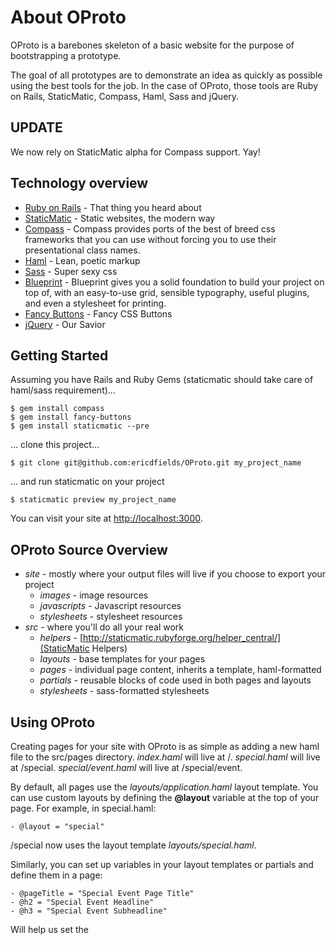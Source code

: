 About OProto
=============
OProto is a barebones skeleton of a basic website for the purpose of bootstrapping a prototype. 

The goal of all prototypes are to demonstrate an idea as quickly as possible using the best tools for the job. In the case of OProto, those tools are Ruby on Rails, StaticMatic, Compass, Haml, Sass and jQuery.

UPDATE
-------------
We now rely on StaticMatic alpha for Compass support. Yay!

Technology overview
-------------
* [Ruby on Rails](http://rubyonrails.org) - That thing you heard about
* [StaticMatic](http://staticmatic.rubyforge.org/) - Static websites, the modern way
* [Compass](http://compass-style.org/) - Compass provides ports of the best of breed css frameworks that you can use without forcing you to use their presentational class names.
* [Haml](http://haml-lang.com) - Lean, poetic markup
* [Sass](http://sass-lang.com) - Super sexy css
* [Blueprint](http://www.blueprintcss.org/) - Blueprint gives you a solid foundation to build your project on top of, with an easy-to-use grid, sensible typography, useful plugins, and even a stylesheet for printing.
* [Fancy Buttons](http://github.com/imathis/fancy-buttons/) - Fancy CSS Buttons
* [jQuery](http://jquery.com) - Our Savior

Getting Started
-------------
Assuming you have Rails and Ruby Gems (staticmatic should take care of haml/sass requirement)…

    $ gem install compass
    $ gem install fancy-buttons
    $ gem install staticmatic --pre

… clone this project…

    $ git clone git@github.com:ericdfields/OProto.git my_project_name

… and run staticmatic on your project

    $ staticmatic preview my_project_name

You can visit your site at [http://localhost:3000](http://localhost:3000).

OProto Source Overview
-------------
* *site* - mostly where your output files will live if you choose to export your project
  * *images* - image resources
  * *javascripts* - Javascript resources
  * *stylesheets* - stylesheet resources
* *src* - where you'll do all your real work
  * *helpers* - [http://staticmatic.rubyforge.org/helper_central/](StaticMatic Helpers)
  * *layouts* - base templates for your pages
  * *pages* - individual page content, inherits a template, haml-formatted
  * *partials* - reusable blocks of code used in both pages and layouts
  * *stylesheets* - sass-formatted stylesheets
  

Using OProto
-------------
Creating pages for your site with OProto is as simple as adding a new haml file to the src/pages directory. *index.haml* will live at /. *special.haml* will live at /special. *special/event.haml* will live at /special/event.

By default, all pages use the *layouts/application.haml* layout template. You can use custom layouts by defining the **@layout** variable at the top of your page. For example, in special.haml:

    - @layout = "special"

/special now uses the layout template *layouts/special.haml*.

Similarly, you can set up variables in your layout templates or partials and define them in a page:

    - @pageTitle = "Special Event Page Title"
    - @h2 = "Special Event Headline"
    - @h3 = "Special Event Subheadline"
    
Will help us set the <title> tag value, headline, and subheadline found elsewhere in the template tree.
  
Roadmap
-------------
Next up:

* partials for widgets (slideshow, drop downs, etc)
* more templates (common product page, web app, etc)?
* Blueprint CSS frameworks?